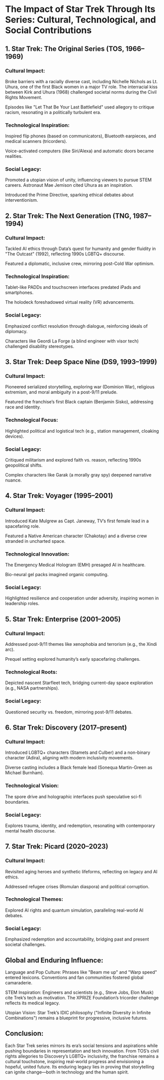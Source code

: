 # The Impact of Star Trek Through Its Series: Cultural, Technological, and Social Contributions

## 1. Star Trek: The Original Series (TOS, 1966–1969)  

### Cultural Impact:  

Broke barriers with a racially diverse cast, including Nichelle Nichols as Lt. Uhura, one of the first Black women in a major TV role. The interracial kiss between Kirk and Uhura (1968) challenged societal norms during the Civil Rights Movement.  

Episodes like "Let That Be Your Last Battlefield" used allegory to critique racism, resonating in a politically turbulent era.  

### Technological Inspiration:  

Inspired flip phones (based on communicators), Bluetooth earpieces, and medical scanners (tricorders).  

Voice-activated computers (like Siri/Alexa) and automatic doors became realities.  

### Social Legacy:  

Promoted a utopian vision of unity, influencing viewers to pursue STEM careers. Astronaut Mae Jemison cited Uhura as an inspiration.  

Introduced the Prime Directive, sparking ethical debates about interventionism.  

## 2. Star Trek: The Next Generation (TNG, 1987–1994)  

### Cultural Impact:  

Tackled AI ethics through Data’s quest for humanity and gender fluidity in "The Outcast" (1992), reflecting 1990s LGBTQ+ discourse.  

Featured a diplomatic, inclusive crew, mirroring post-Cold War optimism.  

### Technological Inspiration:  

Tablet-like PADDs and touchscreen interfaces predated iPads and smartphones.  

The holodeck foreshadowed virtual reality (VR) advancements.  

### Social Legacy:  

Emphasized conflict resolution through dialogue, reinforcing ideals of diplomacy.  

Characters like Geordi La Forge (a blind engineer with visor tech) challenged disability stereotypes.  

## 3. Star Trek: Deep Space Nine (DS9, 1993–1999)  

### Cultural Impact:  

Pioneered serialized storytelling, exploring war (Dominion War), religious extremism, and moral ambiguity in a post-9/11 prelude.  

Featured the franchise’s first Black captain (Benjamin Sisko), addressing race and identity.  

### Technological Focus:  

Highlighted political and logistical tech (e.g., station management, cloaking devices).  

### Social Legacy:  

Critiqued militarism and explored faith vs. reason, reflecting 1990s geopolitical shifts.  

Complex characters like Garak (a morally gray spy) deepened narrative nuance.  

## 4. Star Trek: Voyager (1995–2001)  

### Cultural Impact:  

Introduced Kate Mulgrew as Capt. Janeway, TV’s first female lead in a spacefaring role.  

Featured a Native American character (Chakotay) and a diverse crew stranded in uncharted space.  

### Technological Innovation:  

The Emergency Medical Hologram (EMH) presaged AI in healthcare.  

Bio-neural gel packs imagined organic computing.  

### Social Legacy:  

Highlighted resilience and cooperation under adversity, inspiring women in leadership roles.  

## 5. Star Trek: Enterprise (2001–2005)  

### Cultural Impact:  

Addressed post-9/11 themes like xenophobia and terrorism (e.g., the Xindi arc).  

Prequel setting explored humanity’s early spacefaring challenges.  

### Technological Roots:  

Depicted nascent Starfleet tech, bridging current-day space exploration (e.g., NASA partnerships).  

### Social Legacy:  

Questioned security vs. freedom, mirroring post-9/11 debates.  

## 6. Star Trek: Discovery (2017–present)  

### Cultural Impact:  

Introduced LGBTQ+ characters (Stamets and Culber) and a non-binary character (Adira), aligning with modern inclusivity movements.  

Diverse casting includes a Black female lead (Sonequa Martin-Green as Michael Burnham).  

### Technological Vision:  

The spore drive and holographic interfaces push speculative sci-fi boundaries.  

### Social Legacy:  

Explores trauma, identity, and redemption, resonating with contemporary mental health discourse.  

## 7. Star Trek: Picard (2020–2023)  

### Cultural Impact:  

Revisited aging heroes and synthetic lifeforms, reflecting on legacy and AI ethics.  

Addressed refugee crises (Romulan diaspora) and political corruption.  

### Technological Themes:  

Explored AI rights and quantum simulation, paralleling real-world AI debates.  

### Social Legacy:  

Emphasized redemption and accountability, bridging past and present societal challenges.  

## Global and Enduring Influence:  

Language and Pop Culture: Phrases like "Beam me up" and "Warp speed" entered lexicons. Conventions and fan communities fostered global camaraderie.  

STEM Inspiration: Engineers and scientists (e.g., Steve Jobs, Elon Musk) cite Trek’s tech as motivation. The XPRIZE Foundation’s tricorder challenge reflects its medical legacy.  

Utopian Vision: Star Trek’s IDIC philosophy ("Infinite Diversity in Infinite Combinations") remains a blueprint for progressive, inclusive futures.  

## Conclusion:  

Each Star Trek series mirrors its era’s social tensions and aspirations while pushing boundaries in representation and tech innovation. From TOS’s civil rights allegories to Discovery’s LGBTQ+ inclusivity, the franchise remains a cultural touchstone, inspiring real-world progress and envisioning a hopeful, united future. Its enduring legacy lies in proving that storytelling can ignite change—both in technology and the human spirit.
